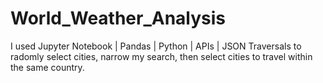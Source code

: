 # World_Weather_Analysis
I used Jupyter Notebook | Pandas | Python | APIs | JSON Traversals to radomly select cities, narrow my search, then select cities to travel within the same country.

